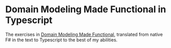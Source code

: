 # Domain Modeling Made Functional in Typescript

The exercises in [Domain Modeling Made Functional](https://pragprog.com/titles/swdddf/domain-modeling-made-functional/), translated from native F# in the text to Typescript to the best of my abilities.
